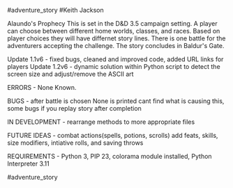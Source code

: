 #adventure_story
#Keith Jackson

Alaundo's Prophecy
This is set in the D&D 3.5 campaign setting. A player can choose between different home worlds, classes, and races. Based on player choices they will have differnet story lines. There is one battle for the adventurers accepting the challenge. The story concludes in Baldur's Gate. 

Update 1.1v6 - fixed bugs, cleaned and improved code, added URL links for players
Update 1.2v6 - dynamic solution within Python script to detect the screen size and adjust/remove the ASCII art 

ERRORS - None Known. 

BUGS - after battle is chosen None is printed cant find what is causing this, some bugs if you replay story after completion

IN DEVELOPMENT - rearrange methods to more appropriate files 

FUTURE IDEAS - combat actions(spells, potions, scrolls) add feats, skills, size modifiers, intiative rolls, and saving throws 

REQUIREMENTS - Python 3, PIP 23, colorama module installed, Python Interpreter 3.11

#adventure_story